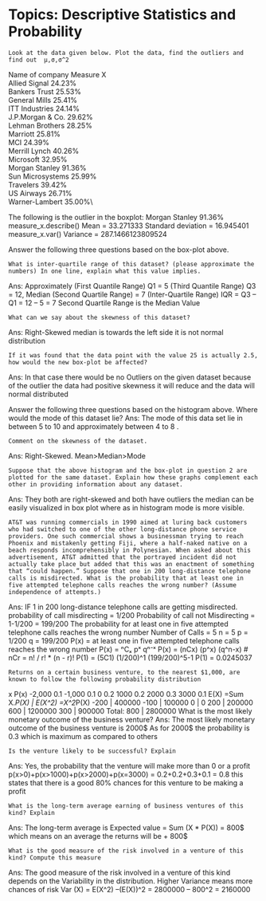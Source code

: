 # Topics: Descriptive Statistics and Probability


	Look at the data given below. Plot the data, find the outliers and find out  μ,σ,σ^2

Name of company	Measure X\
Allied Signal	24.23%\
Bankers Trust	25.53%\
General Mills	25.41%\
ITT Industries	24.14%\
J.P.Morgan & Co.	29.62%\
Lehman Brothers	28.25%\
Marriott	25.81%\
MCI	24.39%\
Merrill Lynch	40.26%\
Microsoft	32.95%\
Morgan Stanley	91.36%\
Sun Microsystems	25.99%\
Travelers	39.42%\
US Airways	26.71%\
Warner-Lambert	35.00%\
	
  
The following is the outlier in the boxplot: Morgan Stanley 91.36%
measure_x.describe()
Mean = 33.271333
Standard deviation = 16.945401
measure_x.var()
Variance = 287.1466123809524





	
 
Answer the following three questions based on the box-plot above.

	What is inter-quartile range of this dataset? (please approximate the numbers) In one line, explain what this value implies.
Ans: Approximately (First Quantile Range) Q1 = 5 (Third Quantile Range) Q3 = 12, Median (Second Quartile Range) = 7
(Inter-Quartile Range) IQR = Q3 – Q1 = 12 – 5 = 7 
Second Quartile Range is the Median Value

	What can we say about the skewness of this dataset?
Ans:  Right-Skewed median is towards the left side it is not normal distribution

	If it was found that the data point with the value 25 is actually 2.5, how would the new box-plot be affected?
Ans: In that case there would be no Outliers on the given dataset because of the outlier the data had positive skewness it will reduce and the data will normal distributed
	
 

Answer the following three questions based on the histogram above.
	Where would the mode of this dataset lie?
Ans: The mode of this data set lie in between 5 to 10 and approximately between 4 to 8 .

	Comment on the skewness of the dataset.	
Ans: Right-Skewed. Mean>Median>Mode

	Suppose that the above histogram and the box-plot in question 2 are plotted for the same dataset. Explain how these graphs complement each other in providing information about any dataset. 
Ans: They both are right-skewed and both have outliers the median can be easily visualized in box plot where as in histogram mode is more visible.


	AT&T was running commercials in 1990 aimed at luring back customers who had switched to one of the other long-distance phone service providers. One such commercial shows a businessman trying to reach Phoenix and mistakenly getting Fiji, where a half-naked native on a beach responds incomprehensibly in Polynesian. When asked about this advertisement, AT&T admitted that the portrayed incident did not actually take place but added that this was an enactment of something that “could happen.” Suppose that one in 200 long-distance telephone calls is misdirected. What is the probability that at least one in five attempted telephone calls reaches the wrong number? (Assume independence of attempts.)

Ans:  IF 1 in 200 long-distance telephone calls are getting misdirected.  
probability of call misdirecting   = 1/200
Probability of call not Misdirecting = 1-1/200 = 199/200
The probability for at least one in five attempted telephone calls reaches the wrong number
Number of Calls = 5
n = 5
p = 1/200
q = 199/200
P(x) = at least one in five attempted telephone calls reaches the wrong number
P(x) = ⁿCₓ pˣ qⁿ⁻ˣ
P(x) = (nCx) (p^x) (q^n-x)     # nCr = n! / r! * (n - r)!
P(1) = (5C1) (1/200)^1 (199/200)^5-1
P(1) = 0.0245037

	Returns on a certain business venture, to the nearest $1,000, are known to follow the following probability distribution
x	P(x)
-2,000	0.1
-1,000	0.1
0	0.2
1000	0.2
2000	0.3
3000	0.1
E(X) =Sum X.*P(X) | E(X^2) =X^2*P(X)
           -200                |          400000
          -100                 |          100000
             0                 |             0
           200                 |          200000  
           600                 |          1200000
           300                 |          900000
Total:     800                 |          2800000
	What is the most likely monetary outcome of the business venture?
Ans: The most likely monetary outcome of the business venture is 2000$
As for 2000$ the probability is 0.3 which is maximum as compared to others

	Is the venture likely to be successful? Explain
Ans:  Yes, the probability that the venture will make more than 0 or a profit
p(x>0)+p(x>1000)+p(x>2000)+p(x=3000) = 0.2+0.2+0.3+0.1 = 0.8 this states that there is a good 80% chances for this venture to be making a profit 

	What is the long-term average earning of business ventures of this kind? Explain
Ans:  The long-term average is Expected value = Sum (X * P(X)) = 800$ which means on an average the returns will be + 800$

	What is the good measure of the risk involved in a venture of this kind? Compute this measure
Ans: The good measure of the risk involved in a venture of this kind depends on the Variability in the distribution. Higher Variance means more chances of risk 
Var (X) = E(X^2) –(E(X))^2
             = 2800000 – 800^2
             = 2160000
                              
